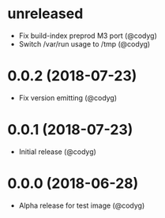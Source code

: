 unreleased
====
- Fix build-index preprod M3 port (@codyg)
- Switch /var/run usage to /tmp (@codyg)

0.0.2 (2018-07-23)
====
- Fix version emitting (@codyg)

0.0.1 (2018-07-23)
====
- Initial release (@codyg)

0.0.0 (2018-06-28)
====
- Alpha release for test image (@codyg)
